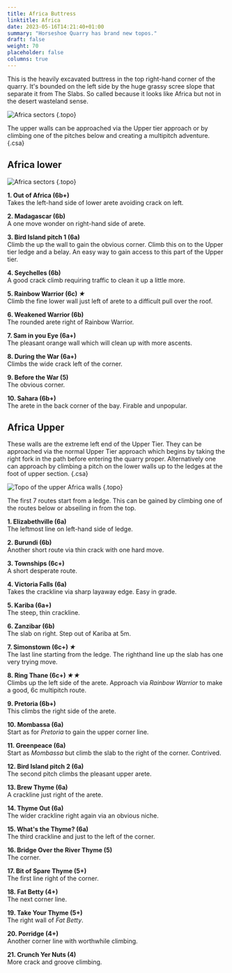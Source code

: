 ```yaml
---
title: Africa Buttress
linktitle: Africa
date: 2023-05-16T14:21:40+01:00
summary: "Horseshoe Quarry has brand new topos."
draft: false
weight: 70
placeholder: false
columns: true
---
```


This is the heavily excavated buttress in the top right-hand corner of the quarry. It's bounded on the left side by the huge grassy scree slope that separate it from The Slabs. So called because it looks like Africa but not in the desert wasteland sense.

![Africa sectors](/img/peak/stoney/horseshoe-africa-sectors.jpg)
{.topo}

The upper walls can be approached via the Upper tier approach or by climbing one of the pitches below and creating a multipitch adventure.
{.csa}

## Africa lower


![Africa sectors](/img/peak/stoney/horseshoe-africa-oil.jpg)
{.topo}

**1. Out of Africa (6b+)**  
Takes the left-hand side of lower arete avoiding crack on left.

**2. Madagascar (6b)**  
A one move wonder on right-hand side of arete.

**3. Bird Island pitch 1 (6a)**  
Climb the up the wall to gain the obvious corner. Climb this on to the Upper tier ledge and a belay. An easy way to gain access to this part of the Upper tier.

**4. Seychelles (6b)**  
A good crack climb requiring traffic to clean it up a little more.

**5. Rainbow Warrior (6c) *&starf;***    
Climb the fine lower wall just left of arete to a difficult pull over the roof.

**6. Weakened Warrior (6b)**  
The rounded arete right of Rainbow Warrior.

**7. Sam in you Eye (6a+)**  
The pleasant orange wall which will clean up with more ascents.

**8. During the War (6a+)**  
Climbs the wide crack left of the corner.

**9. Before the War (5)**  
The obvious corner.

**10. Sahara (6b+)**  
The arete in the back corner of the bay. Firable and unpopular.


## Africa Upper

These walls are the extreme left end of the Upper Tier. They can be approached via the normal Upper Tier approach which begins by taking the right fork in the path before entering the quarry proper. Alternatively one can approach by climbing a pitch on the lower walls up to the ledges at the foot of upper section.
{.csa}

![Topo of the upper Africa walls](/img/peak/stoney/horseshoe-africa-upper.jpg)
{.topo}

The first 7 routes start from a ledge. This can be gained by climbing one of the routes below or abseiling in from the top.

**1. Elizabethville (6a)**  
The leftmost line on left-hand side of ledge.

**2. Burundi (6b)**  
Another short route via thin crack with one hard move.

**3. Townships (6c+)**  
A short desperate route.

**4. Victoria Falls (6a)**  
Takes the crackline via sharp layaway edge. Easy in grade.

**5. Kariba (6a+)**  
The steep, thin crackline.

**6. Zanzibar (6b)**  
The slab on right. Step out of Kariba at 5m.

**7. Simonstown (6c+) *&starf;***    
The last line starting from the ledge. The righthand line up the slab has one very trying move.

**8. Ring Thane (6c+) *&starf;&starf;***  
Climbs up the left side of the arete. Approach via *Rainbow Warrior* to make a good, 6c multipitch route.

**9. Pretoria (6b+)**  
This climbs the right side of the arete.

**10. Mombassa (6a)**  
Start as for *Pretoria* to gain the upper corner line.

**11. Greenpeace (6a)**  
Start as *Mombassa* but climb the slab to the right of the corner. Contrived.

**12. Bird Island pitch 2 (6a)**  
The second pitch climbs the pleasant upper arete.

**13. Brew Thyme (6a)**  
A crackline just right of the arete.

**14. Thyme Out (6a)**  
The wider crackline right again via an obvious niche.

**15. What's the Thyme? (6a)**  
The third crackline and just to the left of the corner.

**16. Bridge Over the River Thyme (5)**  
The corner.

**17. Bit of Spare Thyme (5+)**  
The first line right of the corner.

**18. Fat Betty (4+)**  
The next corner line.

**19. Take Your Thyme (5+)**  
The right wall of *Fat Betty*.

**20. Porridge (4+)**  
Another corner line with worthwhile climbing.

**21. Crunch Yer Nuts (4)**  
More crack and groove climbing.









